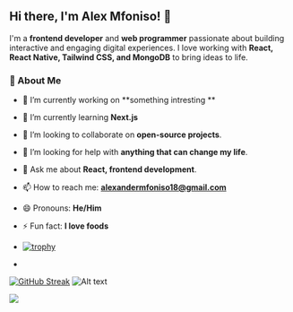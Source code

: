 

## Hi there, I'm Alex Mfoniso! 👋  

I'm a **frontend developer** and **web programmer** passionate about building interactive and engaging digital experiences. I love working with **React, React Native, Tailwind CSS, and MongoDB** to bring ideas to life.  

### 🚀 About Me  
- 🔭 I’m currently working on **something intresting **   
- 🌱 I’m currently learning **Next.js**    
- 👯 I’m looking to collaborate on **open-source projects**.  
- 🤔 I’m looking for help with **anything that can change my life**.  
- 💬 Ask me about **React, frontend development**.  
- 📫 How to reach me: **alexandermfoniso18@gmail.com**  
- 😄 Pronouns: **He/Him**  
- ⚡ Fun fact: **I love foods**

- [![trophy](https://github-profile-trophy.vercel.app/?username=Alex-mfoniso&theme=onedark)](https://github.com/ryo-ma/github-profile-trophy)

- 
[![GitHub Streak](https://github-readme-streak-stats.herokuapp.com/?user=Alex-mfoniso)](https://git.io/streak-stats)
![Alt text](https://spotify-recently-played-readme.vercel.app/api?user=31lhnzw4wmo3y45fux2fg5u3ukx4)

![](https://komarev.com/ghpvc/?username=Alex-mfoniso)
